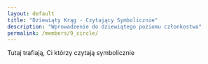 ```yaml
---
layout: default
title: "Dziewiąty Krąg - Czytający Symbolicznie"
description: "Wprowadzenie do dziewiątego poziomu członkostwa"
permalink: /members/9_circle/
---
```


Tutaj trafiają, Ci którzy czytają symbolicznie